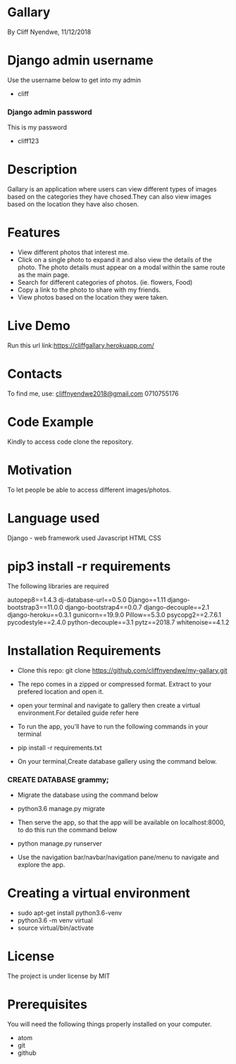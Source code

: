 # Gallary
By Cliff Nyendwe, 11/12/2018

# Django admin username
Use the username below to get into my admin
* cliff

### Django admin password
This is my password
* cliff123

# Description
Gallary is an application where users can view different types of images based on the categories they have chosed.They can also view images based on the location they have also chosen.

# Features

* View different photos that interest me.
* Click on a single photo to expand it and also view the details of the photo. The photo details must appear on a modal within the same route as the main page.
* Search for different categories of photos. (ie. flowers, Food)
* Copy a link to the photo to share with my friends.
* View photos based on the location they were taken.

# Live Demo

Run this url link:https://cliffgallary.herokuapp.com/

# Contacts
To find me, use: cliffnyendwe2018@gmail.com
0710755176

# Code Example

Kindly to access code clone the repository.

# Motivation

To let people be able to access different images/photos.

# Language used

Django - web framework used
Javascript
HTML
CSS

# pip3 install -r requirements

The following libraries are required

autopep8==1.4.3
dj-database-url==0.5.0
Django==1.11
django-bootstrap3==11.0.0
django-bootstrap4==0.0.7
django-decouple==2.1
django-heroku==0.3.1
gunicorn==19.9.0
Pillow==5.3.0
psycopg2==2.7.6.1
pycodestyle==2.4.0
python-decouple==3.1
pytz==2018.7
whitenoise==4.1.2

# Installation Requirements

* Clone this repo: git clone https://github.com/cliffnyendwe/my-gallary.git

* The repo comes in a zipped or compressed format. Extract to your prefered location and open it.

* open your terminal and navigate to gallery then create a virtual environment.For detailed guide refer here

* To run the app, you'll have to run the following commands in your terminal

* pip install -r requirements.txt
* On your terminal,Create database gallery using the command below.

### CREATE DATABASE grammy;

* Migrate the database using the command below

* python3.6 manage.py migrate
* Then serve the app, so that the app will be available on localhost:8000, to do this run the command below

* python manage.py runserver
* Use the navigation bar/navbar/navigation pane/menu to navigate and explore the app.

# Creating a virtual environment

* sudo apt-get install python3.6-venv
* python3.6 -m venv virtual
* source virtual/bin/activate

# License
The project is under license by MIT

# Prerequisites
You will need the following things properly installed on your computer.

* atom
* git
* github